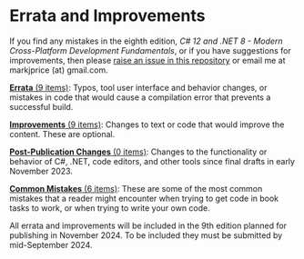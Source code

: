 # Errata and Improvements

If you find any mistakes in the eighth edition, *C# 12 and .NET 8 - Modern Cross-Platform Development Fundamentals*, or if you have suggestions for improvements, then please [raise an issue in this repository](https://github.com/markjprice/cs12dotnet8/issues) or email me at markjprice (at) gmail.com.

[**Errata** (9 items)](errata.md): Typos, tool user interface and behavior changes, or mistakes in code that would cause a compilation error that prevents a successful build.

[**Improvements** (9 items)](improvements.md): Changes to text or code that would improve the content. These are optional.

[**Post-Publication Changes** (0 items)](changes.md): Changes to the functionality or behavior of C#, .NET, code editors, and other tools since final drafts in early November 2023.

[**Common Mistakes** (6 items)](common-mistakes.md): These are some of the most common mistakes that a reader might encounter when trying to get code in book tasks to work, or when trying to write your own code. 

All errata and improvements will be included in the 9th edition planned for publishing in November 2024. To be included they must be submitted by mid-September 2024.
